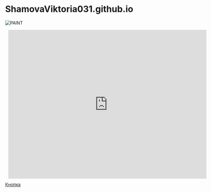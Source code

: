 # ShamovaViktoria031.github.io
![PAINT](https://user-images.githubusercontent.com/115200474/206611791-d76c5bfa-e23e-499c-b6c0-10776e68f211.png)


<link rel="stylesheet" href="./css/style.css">

<div style="width: 640px; height: 480px; margin: 10px; position: relative;"><iframe allowfullscreen frameborder="0" style="width:640px; height:480px" src="https://lucid.app/documents/embedded/c5cef8f6-5516-4890-9f31-40f17642e972" id="SZz-4W.UXFVu"></iframe></div>

<a href="https://github.com/ShamovaViktoria031/031Viktoria" class="button_1669948813182" target="_blank">
  Кнопка
</a>
